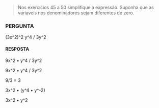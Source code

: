 > Nos exercícios 45 a 50 simplifique a expressão. Suponha que as variaveis nos denominadores sejam diferentes de zero.

### PERGUNTA

(3x^2)^2    y^4 / 3y^2

#### RESPOSTA

9x^2 • y^4 / 3y^2

9x^2 • y^4 / 3y^2

9/3 = 3

3x^2 • (y^4 • y^-2)

3x^2 • y^2
